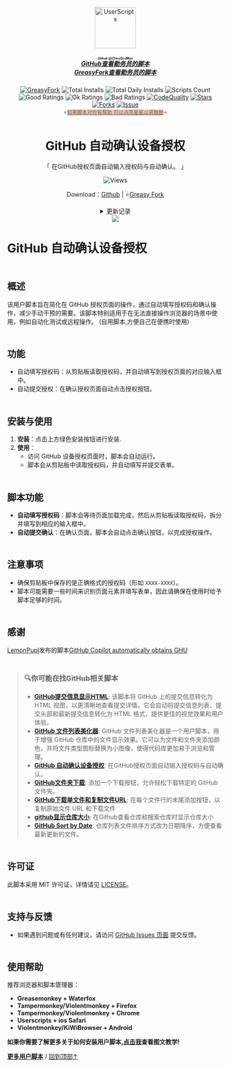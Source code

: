 <!--AUTO_SHIELDS_PLEASE_DONT_DELETE_IT-->
<center><div align="center"><a href="https://github.com/ChinaGodMan" target="_blank">
    <img height="96px" width="96px" src="https://avatars.githubusercontent.com/u/96548841?v=4" alt="UserScripts"></a>
<h5><a href="https://github.com/ChinaGodMan/UserScripts" target="_blank"><ruby>GitHub查看勤务员的脚本<rt>Github:@ChinaGodMan</rt></ruby></a><br><a href="https://greasyfork.org/zh-CN/scripts?by=1169082&sort=created" target="_blank">GreasyFork查看勤务员的脚本</a></h5>
<a href="https://greasyfork.org/users/1169082-%E4%BA%BA%E6%B0%91%E7%9A%84%E5%8B%A4%E5%8A%A1%E5%91%98?per_page=200" target="_blank"><img src="https://img.shields.io/static/v1?label=%20&message=GreasyFork&logo=greasyfork&logoColor=white&labelColor=%23670000&color=%23670000&style=for-the-badge" alt="GreasyFork"></a>
<img src="https://img.shields.io/badge/dynamic/json?&label=%E6%89%80%E6%9C%89%E8%84%9A%E6%9C%AC%E6%80%BB%E5%AE%89%E8%A3%85%E6%95%B0&query=$.totalInstalls&logo=greasyfork&logoColor=white&labelColor=%23670000&color=blue&style=for-the-badge&url=https://github.com/ChinaGodMan/UserScriptsHistory/raw/main/total_installs.json" alt="Total Installs">
<img src="https://img.shields.io/badge/dynamic/json?&label=%E4%BB%8A%E6%97%A5%E6%89%80%E6%9C%89%E8%84%9A%E6%9C%AC%E5%AE%89%E8%A3%85%E6%95%B0&query=$.totalDailyInstalls&logo=greasyfork&logoColor=white&labelColor=%23670000&color=blue&style=for-the-badge&url=https://github.com/ChinaGodMan/UserScriptsHistory/raw/main/total_installs.json" alt="Total Daily Installs">
<img src="https://img.shields.io/badge/dynamic/json?&label=%E8%84%9A%E6%9C%AC%E6%95%B0%E9%87%8F&query=$.numScripts&logo=greasyfork&logoColor=white&labelColor=%23670000&color=blue&style=for-the-badge&url=https://github.com/ChinaGodMan/UserScriptsHistory/raw/main/total_installs.json" alt="Scripts Count"><br>
<img src="https://img.shields.io/badge/dynamic/json?&label=%E6%89%80%E6%9C%89%E5%A5%BD%E8%AF%84&query=$.totalGoodRatings&logo=greasyfork&logoColor=white&labelColor=%23670000&color=4CAF50&style=for-the-badge&url=https://github.com/ChinaGodMan/UserScriptsHistory/raw/main/total_installs.json" alt="Good Ratings">
<img src="https://img.shields.io/badge/dynamic/json?&label=%E6%89%80%E6%9C%89%E4%B8%80%E8%88%AC&query=$.totalOkRatings&logo=greasyfork&logoColor=white&labelColor=%23670000&color=FF9800&style=for-the-badge&url=https://github.com/ChinaGodMan/UserScriptsHistory/raw/main/total_installs.json" alt="Ok Ratings">
<img src="https://img.shields.io/badge/dynamic/json?label=%E6%89%80%E6%9C%89%E5%B7%AE%E8%AF%84&query=$.totalBadRatings&logo=greasyfork&logoColor=white&labelColor=%23670000&color=F44336&style=for-the-badge&url=https://github.com/ChinaGodMan/UserScriptsHistory/raw/main/total_installs.json" alt="Bad Ratings">
<a href="https://www.codefactor.io/repository/github/ChinaGodMan/UserScripts" target="_blank"><img src="https://img.shields.io/codefactor/grade/github/chinagodman/UserScripts?label=%E4%BB%A3%E7%A0%81%E8%B4%A8%E9%87%8F&logo=codefactor&logoColor=white&labelColor=464646&color=b5fc7b&style=for-the-badge" alt="CodeQuality"></a>
<a href="https://github.com/ChinaGodMan/UserScripts" target="_blank"><img src="https://img.shields.io/github/stars/ChinaGodMan/UserScripts?label=%E6%98%9F%E6%A0%87&logo=github&logoColor=white&labelColor=black&color=FF69B4&style=for-the-badge" alt="Stars"></a>
<a href="https://github.com/ChinaGodMan/UserScripts" target="_blank"><img src="https://img.shields.io/github/forks/ChinaGodMan/UserScripts?label=%E5%A4%8D%E5%88%BB&logo=github&logoColor=white&labelColor=black&color=grey&style=for-the-badge" alt="Forks"></a>
<a href="https://github.com/ChinaGodMan/UserScripts/issues" target="_blank"><img src="https://img.shields.io/github/issues/ChinaGodMan/UserScripts?label=%E9%97%AE%E9%A2%98&logo=github&logoColor=white&labelColor=black&style=for-the-badge" alt="Issue"></a>
<center><div align="center"><sub>⭐<a href="https://github.com/ChinaGodMan/UserScripts" target="_blank" style="color: #556B2F; background-color: pink;">如果脚本对你有帮助,可以点亮星星以资鼓励</a>⭐</sub></div></center>
</div></center>
<img height=6px width="100%" src="https://media.chatgptautorefresh.com/images/separators/gradient-aqua.png?latest">
<center><div align="center">
    <h1>GitHub 自动确认设备授权</h1>
    <p>「 在GitHub授权页面自动输入授权码与自动确认。 」</p>
    <img src="https://views.whatilearened.today/views/github/508956/hmjz100.svg" alt="Views">
    <p>Download：<a href="https://github.com/ChinaGodMan/UserScripts/tree/main/Script details/github-device-authorization">Github</a> | ⭐<a
            href="https://greasyfork.org/zh-CN/scripts/508956">Greasy
            Fork</a></p><details><summary>更新记录</summary><h1><strong>🛠️ GitHub 自动确认设备授权 更新日志</strong></h1>
<h3><strong>📅 2024-09-18 08:50:32- Ver 1.0.0.0</strong></h3>
<p><strong>新增</strong>: •仅仅处理授权码行为,方便自用罢了.</p>
<hr /></details> 
    <img src="https://raw.gitmirror.com/ChinaGodMan/UserScriptsHistory/main/stats/508956.png">
</div></center>
<!--AUTO_SHIELDS_PLEASE_DONT_DELETE_IT-END-->

# GitHub 自动确认设备授权

<img height=6px width="100%" src="https://media.chatgptautorefresh.com/images/separators/gradient-aqua.png?latest">

## 概述

该用户脚本旨在简化在 GitHub 授权页面的操作，通过自动填写授权码和确认操作，减少手动干预的需要。该脚本特别适用于在无法直接操作浏览器的场景中使用，例如自动化测试或远程操作。
(自用脚本,方便自己在便携时使用)

<img height=6px width="100%" src="https://media.chatgptautorefresh.com/images/separators/gradient-aqua.png?latest">

## 功能

- 自动填写授权码：从剪贴板读取授权码，并自动填写到授权页面的对应输入框中。
- 自动提交授权：在确认授权页面自动点击授权按钮。

<img height=6px width="100%" src="https://media.chatgptautorefresh.com/images/separators/gradient-aqua.png?latest">

## 安装与使用

1. **安装**：点击上方绿色安装按钮进行安装.
2. **使用**：
   - 访问 GitHub 设备授权页面时，脚本会自动运行。
   - 脚本会从剪贴板中读取授权码，并自动填写并提交表单。

<img height=6px width="100%" src="https://media.chatgptautorefresh.com/images/separators/gradient-aqua.png?latest">

## 脚本功能

- **自动填写授权码**：脚本会等待页面加载完成，然后从剪贴板读取授权码，拆分并填写到相应的输入框中。
- **自动提交确认**：在确认页面，脚本会自动点击确认按钮，以完成授权操作。

<img height=6px width="100%" src="https://media.chatgptautorefresh.com/images/separators/gradient-aqua.png?latest">

## 注意事项

- 确保剪贴板中保存的是正确格式的授权码（形如 `XXXX-XXXX`）。
- 脚本可能需要一些时间来识别页面元素并填写表单，因此请确保在使用时给予脚本足够的时间。

<img height=6px width="100%" src="https://media.chatgptautorefresh.com/images/separators/gradient-aqua.png?latest">

##  感谢
[LemonPupl](https://greasyfork.org/zh-CN/users/1274376)发布的脚本[GitHub Copilot automatically obtains GHU](https://greasyfork.org/scripts/489793)


<!--AUTO_ABOUT_PLEASE_DONT_DELETE_IT-->
<img height="6px" width="100%" src="https://media.chatgptautorefresh.com/images/separators/gradient-aqua.png?latest">

> ### 🔍你可能在找GitHub相关脚本
> - [**GitHub提交信息显示HTML**](https://greasyfork.org/scripts/505830): 该脚本将 GitHub 上的提交信息转化为 HTML 视图，以更清晰地查看提交详情。它会自动将提交信息列表、提交头部和最新提交信息转化为 HTML 格式，提供更佳的视觉效果和用户体验。
> - [**GitHub 文件列表美化器**](https://greasyfork.org/scripts/508047): GitHub 文件列表美化器是一个用户脚本，用于增强 GitHub 仓库中的文件显示效果。它可以为文件和文件夹添加颜色，并将文件类型图标替换为小图像，使得代码库更加易于浏览和管理。
> - [**GitHub 自动确认设备授权**](https://greasyfork.org/scripts/508956): 在GitHub授权页面自动输入授权码与自动确认。
> - [**GitHub文件夹下载**](https://greasyfork.org/scripts/505496): 添加一个下载按钮，允许轻松下载特定的 GitHub 文件夹。
> - [**GitHub下载单文件和复制文件URL**](https://greasyfork.org/scripts/505501): 在每个文件行的末尾添加按钮，以复制原始文件 URL 和下载文件
> - [**github显示仓库大小**](https://greasyfork.org/scripts/502291): 在Github查看仓库和搜索仓库时显示仓库大小
> - [**GitHub Sort by Date**](https://greasyfork.org/scripts/505218): 仓库列表文件排序方式改为日期降序，方便查看最新更新的文件。

<!--AUTO_ABOUT_PLEASE_DONT_DELETE_IT-END-->

<img height=6px width="100%" src="https://media.chatgptautorefresh.com/images/separators/gradient-aqua.png?latest">

## 许可证

此脚本采用 MIT 许可证，详情请见 [LICENSE](https://github.com/ChinaGodMan/UserScripts/blob/main/LICENSE)。

<img height=6px width="100%" src="https://media.chatgptautorefresh.com/images/separators/gradient-aqua.png?latest">

## 支持与反馈
- 如果遇到问题或有任何建议，请访问 [GitHub Issues 页面](https://github.com/ChinaGodMan/UserScripts/issues) 提交反馈。

<!--AUTO_HELP_PLEASE_DONT_DELETE_IT-->

<img height=6px width="100%" src="https://media.chatgptautorefresh.com/images/separators/gradient-aqua.png?latest">

## 使用帮助

 推荐浏览器和脚本管理器：
*   **Greasemonkey + Waterfox**
*   **Tampermonkey/Violentmonkey + Firefox**
*   **Tampermonkey/Violentmonkey + Chrome**
*   **Userscripts + ios Safari**
*  **Violentmonkey/KiWiBrowser + Android**

 **如果你需要了解更多关于如何安装用户脚本,[点击我](https://github.com/ChinaGodMan/UserScripts/blob/main/docs/help/README.md)查看图文教学!**

<p><a href="https://github.com/ChinaGodMan/UserScripts"><strong>更多用户脚本</strong></a> /
<a href="#top">回到顶部↑</a></p>

<!--AUTO_HELP_PLEASE_DONT_DELETE_IT-END-->
